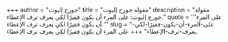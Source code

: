 +++
author = "جورج إليوت"
title = "مقولة جورج إليوت"
description = "مقولة جورج إليوت: على المرء أن يكون فقيرًا لكي يعرف ترف الإعطاء."
quote = '''على المرء أن يكون فقيرًا لكي يعرف ترف الإعطاء.''' 
slug = "على-المرء-أن-يكون-فقيرًا-لكي-يعرف-ترف-الإعطاء"
+++
على المرء أن يكون فقيرًا لكي يعرف ترف الإعطاء.
